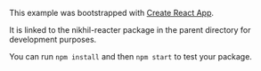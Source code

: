This example was bootstrapped with [Create React App](https://github.com/facebook/create-react-app).

It is linked to the nikhil-reacter package in the parent directory for development purposes.

You can run `npm install` and then `npm start` to test your package.
